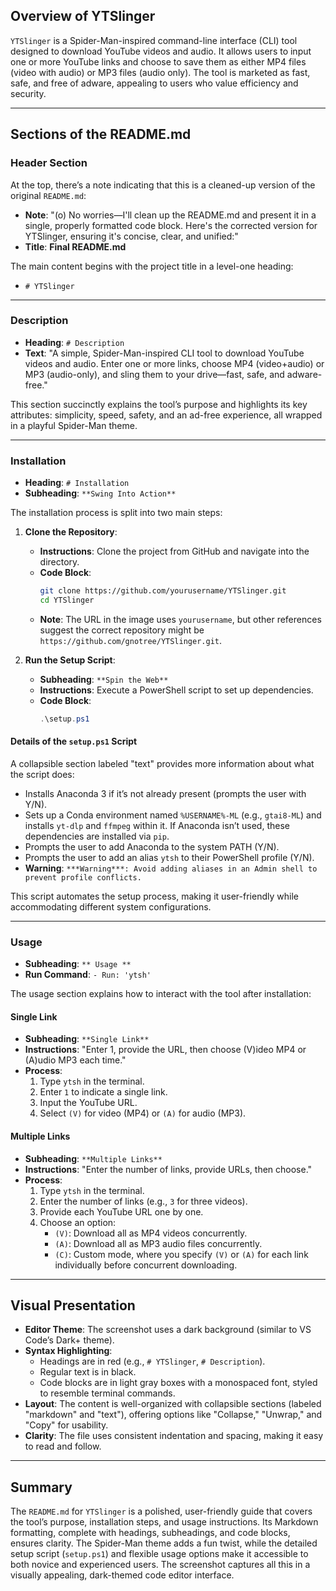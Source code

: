 
## Overview of YTSlinger

`YTSlinger` is a Spider-Man-inspired command-line interface (CLI) tool designed to download YouTube videos and audio. It allows users to input one or more YouTube links and choose to save them as either MP4 files (video with audio) or MP3 files (audio only). The tool is marketed as fast, safe, and free of adware, appealing to users who value efficiency and security.

---

## Sections of the README.md

### Header Section
At the top, there’s a note indicating that this is a cleaned-up version of the original `README.md`:
- **Note**: "(o) No worries—I'll clean up the README.md and present it in a single, properly formatted code block. Here's the corrected version for YTSlinger, ensuring it's concise, clear, and unified:"
- **Title**: **Final README.md**

The main content begins with the project title in a level-one heading:
- `# YTSlinger`

---

### Description
- **Heading**: `# Description`
- **Text**: "A simple, Spider-Man-inspired CLI tool to download YouTube videos and audio. Enter one or more links, choose MP4 (video+audio) or MP3 (audio-only), and sling them to your drive—fast, safe, and adware-free."

This section succinctly explains the tool’s purpose and highlights its key attributes: simplicity, speed, safety, and an ad-free experience, all wrapped in a playful Spider-Man theme.

---

### Installation
- **Heading**: `# Installation`
- **Subheading**: `**Swing Into Action**`

The installation process is split into two main steps:

1. **Clone the Repository**:
   - **Instructions**: Clone the project from GitHub and navigate into the directory.
   - **Code Block**:
     ```bash
     git clone https://github.com/yourusername/YTSlinger.git
     cd YTSlinger
     ```
   - **Note**: The URL in the image uses `yourusername`, but other references suggest the correct repository might be `https://github.com/gnotree/YTSlinger.git`.

2. **Run the Setup Script**:
   - **Subheading**: `**Spin the Web**`
   - **Instructions**: Execute a PowerShell script to set up dependencies.
   - **Code Block**:
     ```powershell
     .\setup.ps1
     ```

#### Details of the `setup.ps1` Script
A collapsible section labeled "text" provides more information about what the script does:
- Installs Anaconda 3 if it’s not already present (prompts the user with Y/N).
- Sets up a Conda environment named `%USERNAME%-ML` (e.g., `gtai8-ML`) and installs `yt-dlp` and `ffmpeg` within it. If Anaconda isn’t used, these dependencies are installed via `pip`.
- Prompts the user to add Anaconda to the system PATH (Y/N).
- Prompts the user to add an alias `ytsh` to their PowerShell profile (Y/N).
- **Warning**: `***Warning***: Avoid adding aliases in an Admin shell to prevent profile conflicts.`

This script automates the setup process, making it user-friendly while accommodating different system configurations.

---

### Usage
- **Subheading**: `** Usage **`
- **Run Command**: `- Run: 'ytsh'`

The usage section explains how to interact with the tool after installation:

#### Single Link
- **Subheading**: `**Single Link**`
- **Instructions**: "Enter 1, provide the URL, then choose (V)ideo MP4 or (A)udio MP3 each time."
- **Process**:
  1. Type `ytsh` in the terminal.
  2. Enter `1` to indicate a single link.
  3. Input the YouTube URL.
  4. Select `(V)` for video (MP4) or `(A)` for audio (MP3).

#### Multiple Links
- **Subheading**: `**Multiple Links**`
- **Instructions**: "Enter the number of links, provide URLs, then choose."
- **Process**:
  1. Type `ytsh` in the terminal.
  2. Enter the number of links (e.g., `3` for three videos).
  3. Provide each YouTube URL one by one.
  4. Choose an option:
     - `(V)`: Download all as MP4 videos concurrently.
     - `(A)`: Download all as MP3 audio files concurrently.
     - `(C)`: Custom mode, where you specify `(V)` or `(A)` for each link individually before concurrent downloading.

---

## Visual Presentation
- **Editor Theme**: The screenshot uses a dark background (similar to VS Code’s Dark+ theme).
- **Syntax Highlighting**:
  - Headings are in red (e.g., `# YTSlinger`, `# Description`).
  - Regular text is in black.
  - Code blocks are in light gray boxes with a monospaced font, styled to resemble terminal commands.
- **Layout**: The content is well-organized with collapsible sections (labeled "markdown" and "text"), offering options like "Collapse," "Unwrap," and "Copy" for usability.
- **Clarity**: The file uses consistent indentation and spacing, making it easy to read and follow.

---

## Summary
The `README.md` for `YTSlinger` is a polished, user-friendly guide that covers the tool’s purpose, installation steps, and usage instructions. Its Markdown formatting, complete with headings, subheadings, and code blocks, ensures clarity. The Spider-Man theme adds a fun twist, while the detailed setup script (`setup.ps1`) and flexible usage options make it accessible to both novice and experienced users. The screenshot captures all this in a visually appealing, dark-themed code editor interface.
